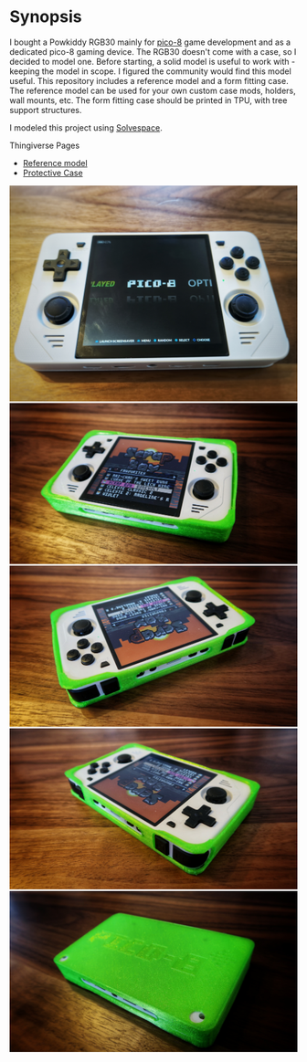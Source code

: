 # Synopsis

I bought a Powkiddy RGB30 mainly for [pico-8](https://www.lexaloffle.com/pico-8.php) game development and as a dedicated pico-8 gaming device. The RGB30 doesn't come with a case, so I decided to model one. Before starting, a solid model is useful to work with - keeping the model in scope. I figured the community would find this model useful. This repository includes a reference model and a form fitting case. The reference model can be used for your own custom case mods, holders, wall mounts, etc. The form fitting case should be printed in TPU, with tree support structures.

I modeled this project using [Solvespace](https://solvespace.com/index.pl).

Thingiverse Pages 
* [Reference model](https://www.thingiverse.com/thing:6276014)
* [Protective Case](https://www.thingiverse.com/thing:6292727)

![Powkiddy RGB30 Reference Model](img/powkiddy-rgb30.jpg)
![Powkiddy RGB30 TPU case 01](img/powkiddy-rgb30-case-01.jpeg)
![Powkiddy RGB30 TPU case 02](img/powkiddy-rgb30-case-02.jpeg)
![Powkiddy RGB30 TPU case 03](img/powkiddy-rgb30-case-03.jpeg)
![Powkiddy RGB30 TPU case 04](img/powkiddy-rgb30-case-04.jpeg)
